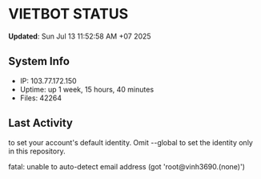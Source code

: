 # VIETBOT STATUS
**Updated**: Sun Jul 13 11:52:58 AM +07 2025

## System Info
- IP: 103.77.172.150
- Uptime: up 1 week, 15 hours, 40 minutes
- Files: 42264

## Last Activity

to set your account's default identity.
Omit --global to set the identity only in this repository.

fatal: unable to auto-detect email address (got 'root@vinh3690.(none)')
